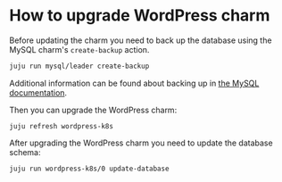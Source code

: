 # How to upgrade WordPress charm

Before updating the charm you need to back up the database using
the MySQL charm's `create-backup` action.

```bash
juju run mysql/leader create-backup
```

Additional information can be found about backing up in
[the MySQL documentation](https://charmhub.io/mysql/docs/h-create-and-list-backups).

Then you can upgrade the WordPress charm:

```
juju refresh wordpress-k8s
```

After upgrading the WordPress charm you need to update the database schema:

```
juju run wordpress-k8s/0 update-database
```